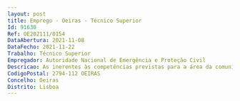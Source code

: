 ```yaml
--- 
layout: post
title: Emprego - Oeiras - Técnico Superior
Id: 91630
Ref: OE202111/0154
DataAbertura: 2021-11-08
DataFecho: 2021-11-22
Trabalho: Técnico Superior
Empregador: Autoridade Nacional de Emergência e Proteção Civil
Descricao: As inerentes às competências previstas para a área da comunicação e constantes, especialmente, no artigo 13.º do Decreto Lei n.º 45 2019, de 1 de abril, na sua redação atual, que aprovou a orgânica da ANEPC, melhor escalpelizada no artigo 17.º do Despacho 14688 2014, de 4 de dezembro, na sua redação atual.
CodigoPostal: 2794-112 OEIRAS
Concelho: Oeiras
Distrito: Lisboa
--- 
```


